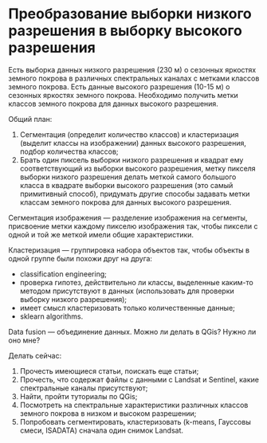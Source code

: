 # Преобразование выборки низкого разрешения в выборку высокого разрешения

Есть выборка данных низкого разрешения (230 м) о сезонных яркостях земного покрова в различных спектральных каналах с метками классов земного покрова. Есть данные высокого разрешения (10-15 м) о сезонных яркостях земного покрова. Необходимо получить метки классов земного покрова для данных высокого разрешения.

Общий план:  
1. Сегментация (определит количество классов) и кластеризация (выделит классы на изображении) данных высокого разрешения, подбор количества классов;
2. Брать один пиксель выборки низкого разрешения и квадрат ему соответствующий из выборки высокого разрешения, метку пикселя выборки низкого разрешения делать меткой самого большого класса в квадрате выборки высокого разрешения (это самый примитивный способ), придумать другие способы задавать метки классам земного покрова для данных высокого разрешения.

Сегментация изображения — разделение изображения на сегменты, присвоение метки каждому пикселю изображения так, чтобы пиксели с одной и той же меткой имели общие характеристики.

Кластеризация — группировка набора объектов так, чтобы объекты в одной группе были похожи друг на друга:
- classification engineering;
- проверка гипотез, действительно ли классы, выделенные каким-то методом присутствуют в данных (использовать для проверки выборку низкого разрешения);
- имеет смысл кластеризовать только количественные данные;
- sklearn algorithms.

Data fusion — объединение данных. Можно ли делать в QGis? Нужно ли оно мне?

Делать сейчас:  
1. Прочесть имеющиеся статьи, поискать еще статьи;
2. Прочесть, что содержат файлы с данными с Landsat и Sentinel, какие спектральные каналы присутствуют;
3. Найти, пройти туториалы по QGis;
4. Посмотреть на спектральные характеристики различных классов земного покрова в низком и высоком разрешении;
5. Попробовать сегментировать, кластеризовать (k-means, Гауссовы смеси, ISADATA) сначала один снимок Landsat.